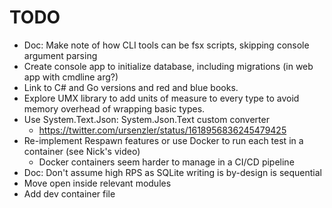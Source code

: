 # TODO

- Doc: Make note of how CLI tools can be fsx scripts, skipping console argument parsing
- Create console app to initialize database, including migrations (in web app with cmdline arg?)
- Link to C# and Go versions and red and blue books.
- Explore UMX library to add units of measure to every type to avoid memory overhead of wrapping basic types.
- Use System.Text.Json: System.Json.Text custom converter
  - https://twitter.com/ursenzler/status/1618956836245479425
- Re-implement Respawn features or use Docker to run each test in a container (see Nick's video)
  - Docker containers seem harder to manage in a CI/CD pipeline
- Doc: Don't assume high RPS as SQLite writing is by-design is sequential
- Move open inside relevant modules
- Add dev container file